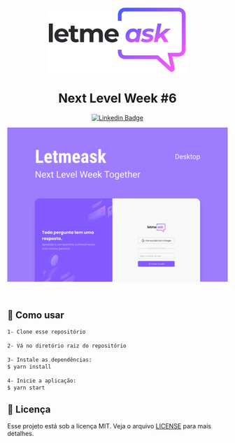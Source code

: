 <p align="center">
    <img alt="letmeask" title="letmeask" src=".github/logo.svg" />
</p>

<h1 align="center">Next Level Week #6</h1>

<div align="center">

[![Linkedin Badge](https://img.shields.io/badge/-Guilherme%20Sandi-292929?style=flat-square&logo=Linkedin&logoColor=white&link=https://www.linkedin.com/in/guilhermesandi/)](https://www.linkedin.com/in/guilhermesandi/)

<p align="center">
    <img alt="letmeask" title="letmeask" src=".github/cover.svg" />
</p>

</div>

<br>

## 🚀 Como usar

```
1- Clone esse repositório

2- Vá no diretório raiz do repositório

3- Instale as dependências:
$ yarn install

4- Inicie a aplicação:
$ yarn start
```

## :memo: Licença

Esse projeto está sob a licença MIT. Veja o arquivo [LICENSE](LICENSE) para mais detalhes.
